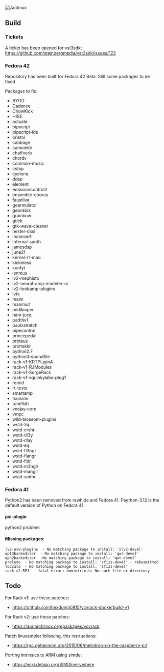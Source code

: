 ![Audinux](../images/AudinuxBanner.png)

## Build

### Tickets

A ticket has been opened for vst3sdk: https://github.com/steinbergmedia/vst3sdk/issues/123

### Fedora 42

Repository has been built for Fedora 42 Beta. Still some packages to be fixed.

Packages to fix:
* BYOD
* Cadence
* ChowKick
* HISE
* actuate
* bipscript
* bipscript-ide
* bristol
* cabbage
* camomile
* chaffverb
* chordv
* common-music
* cstop
* cyclone
* ddsp
* element
* emissioncontrol2
* ensemble-chorus
* faustlive
* gearmulator
* geonkick
* grainbow
* gtick
* gtk-wave-cleaner
* hexter-dssi
* inconcert
* infernal-synth
* jamesdsp
* june21
* kernel-rt-mao
* kickmess
* konfyt
* lenmus
* lv2-mephisto
* lv2-neural-amp-modeler-ui
* lv2-toobamp-plugins
* lvtk
* maim
* mammut
* midilooper
* nam-juce
* padthv1
* paulxstretch
* pipecontrol
* princepedal
* proteus
* protrekkr
* python2.7
* python3-soundfile
* rack-v1-KRTPluginA
* rack-v1-RJModules
* rack-v1-SurgeRack
* rack-v1-squinkylabs-plug1
* remid
* rt-tests
* smartamp
* tsunami
* tunefish
* veejay-core
* vmpc
* wild-blossom-plugins
* wstd-3q
* wstd-crshr
* wstd-dl3y
* wstd-dlay
* wstd-eq
* wstd-fl3ngr
* wstd-flangr
* wstd-fldr
* wstd-m3nglr
* wstd-manglr
* wstd-smthr

### Fedora 41

Python2 has been removed from rawhide and Fedora 41.
Paython-3.12 is the default version of Python on Fedora 41.

#### psi-plugin

python2 problem

#### Missing packages:

```
lv2-avw-plugins  - No matching package to install: 'slv2-devel'
opl3bankeditor  - No matching package to install: 'qwt-devel'
opn2bankeditor  -No matching package to install: 'qwt-devel'
prelude  - No matching package to install: 'sfizz-devel' - rebusmitted
toccata  - No matching package to install: 'sfizz-devel'
rack-v2-RPJ  - fatal error: emmintrin.h: No such file or directory
```

## Todo

For Rack v1: use these patches:
- https://github.com/hexdump0815/vcvrack-dockerbuild-v1

For Rack v2: use these patches:
- https://aur.archlinux.org/packages/vcvrack

Patch linuxampler following. this instructions:
- https://rpc.gehennom.org/2015/06/mellotron-on-the-raspberry-pi/

Porting intrinsics to ARM using simde:
- https://wiki.debian.org/SIMDEverywhere

